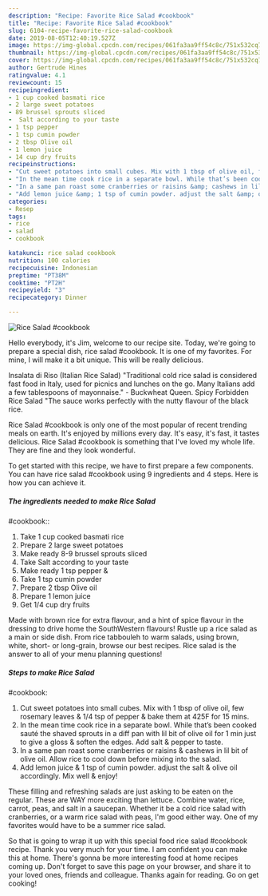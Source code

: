 ```yaml
---
description: "Recipe: Favorite Rice Salad #cookbook"
title: "Recipe: Favorite Rice Salad #cookbook"
slug: 6104-recipe-favorite-rice-salad-cookbook
date: 2019-08-05T12:40:19.527Z
image: https://img-global.cpcdn.com/recipes/061fa3aa9ff54c8c/751x532cq70/rice-salad-cookbook-recipe-main-photo.jpg
thumbnail: https://img-global.cpcdn.com/recipes/061fa3aa9ff54c8c/751x532cq70/rice-salad-cookbook-recipe-main-photo.jpg
cover: https://img-global.cpcdn.com/recipes/061fa3aa9ff54c8c/751x532cq70/rice-salad-cookbook-recipe-main-photo.jpg
author: Gertrude Hines
ratingvalue: 4.1
reviewcount: 15
recipeingredient:
- 1 cup cooked basmati rice
- 2 large sweet potatoes
- 89 brussel sprouts sliced
-  Salt according to your taste
- 1 tsp pepper 
- 1 tsp cumin powder
- 2 tbsp Olive oil
- 1 lemon juice
- 14 cup dry fruits
recipeinstructions:
- "Cut sweet potatoes into small cubes. Mix with 1 tbsp of olive oil, few rosemary leaves &amp; 1/4 tsp of pepper &amp; bake them at 425F for 15 mins."
- "In the mean time cook rice in a separate bowl. While that’s been cooked sauté the shaved sprouts in a diff pan with lil bit of olive oil for 1 min just to give a gloss &amp; soften the edges. Add salt &amp; pepper to taste."
- "In a same pan roast some cranberries or raisins &amp; cashews in lil bit of olive oil. Allow rice to cool down before mixing into the salad."
- "Add lemon juice &amp; 1 tsp of cumin powder. adjust the salt &amp; olive oil accordingly. Mix well &amp; enjoy!"
categories:
- Resep
tags:
- rice
- salad
- cookbook

katakunci: rice salad cookbook
nutrition: 100 calories
recipecuisine: Indonesian
preptime: "PT38M"
cooktime: "PT2H"
recipeyield: "3"
recipecategory: Dinner

---
```



![Rice Salad
#cookbook](https://img-global.cpcdn.com/recipes/061fa3aa9ff54c8c/751x532cq70/rice-salad-cookbook-recipe-main-photo.jpg)

Hello everybody, it's Jim, welcome to our recipe site. Today, we're going to prepare a special dish, rice salad
#cookbook. It is one of my favorites. For mine, I will make it a bit unique. This will be really delicious.

Insalata di Riso (Italian Rice Salad) &#34;Traditional cold rice salad is considered fast food in Italy, used for picnics and lunches on the go. Many Italians add a few tablespoons of mayonnaise.&#34; - Buckwheat Queen. Spicy Forbidden Rice Salad &#34;The sauce works perfectly with the nutty flavour of the black rice.

Rice Salad
#cookbook is only one of the most popular of recent trending meals on earth. It's enjoyed by millions every day. It's easy, it's fast, it tastes delicious. Rice Salad
#cookbook is something that I've loved my whole life. They are fine and they look wonderful.


To get started with this recipe, we have to first prepare a few components. You can have rice salad
#cookbook using 9 ingredients and 4 steps. Here is how you can achieve it.

##### The ingredients needed to make Rice Salad
#cookbook::

1. Take 1 cup cooked basmati rice
1. Prepare 2 large sweet potatoes
1. Make ready 8-9 brussel sprouts sliced
1. Take  Salt according to your taste
1. Make ready 1 tsp pepper &amp;
1. Take 1 tsp cumin powder
1. Prepare 2 tbsp Olive oil
1. Prepare 1 lemon juice
1. Get 1/4 cup dry fruits


Made with brown rice for extra flavour, and a hint of spice flavour in the dressing to drive home the SouthWestern flavours! Rustle up a rice salad as a main or side dish. From rice tabbouleh to warm salads, using brown, white, short- or long-grain, browse our best recipes. Rice salad is the answer to all of your menu planning questions! 

##### Steps to make Rice Salad
#cookbook:

1. Cut sweet potatoes into small cubes. Mix with 1 tbsp of olive oil, few rosemary leaves &amp; 1/4 tsp of pepper &amp; bake them at 425F for 15 mins.
1. In the mean time cook rice in a separate bowl. While that’s been cooked sauté the shaved sprouts in a diff pan with lil bit of olive oil for 1 min just to give a gloss &amp; soften the edges. Add salt &amp; pepper to taste.
1. In a same pan roast some cranberries or raisins &amp; cashews in lil bit of olive oil. Allow rice to cool down before mixing into the salad.
1. Add lemon juice &amp; 1 tsp of cumin powder. adjust the salt &amp; olive oil accordingly. Mix well &amp; enjoy!


These filling and refreshing salads are just asking to be eaten on the regular. These are WAY more exciting than lettuce. Combine water, rice, carrot, peas, and salt in a saucepan. Whether it be a cold rice salad with cranberries, or a warm rice salad with peas, I&#39;m good either way. One of my favorites would have to be a summer rice salad. 

So that is going to wrap it up with this special food rice salad
#cookbook recipe. Thank you very much for your time. I am confident you can make this at home. There's gonna be more interesting food at home recipes coming up. Don't forget to save this page on your browser, and share it to your loved ones, friends and colleague. Thanks again for reading. Go on get cooking!
